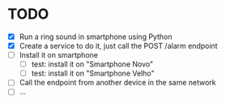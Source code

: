 # TODO

- [x] Run a ring sound in smartphone using Python
- [x] Create a service to do it, just call the POST /alarm endpoint
- [ ] Install it on smartphone
    - [ ] test: install it on "Smartphone Novo"   
    - [ ] test: install it on "Smartphone Velho"   
- [ ] Call the endpoint from another device in the same network
- [ ] ...